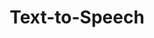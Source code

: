 ---
layout: tag-list
type: tag
title: Text-to-Speech
slug: text-to-speech
category: seminar
sidebar: true
order: 1
description: >
   Text-to-speech 관련 논문 
---